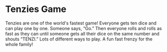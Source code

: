 # Tenzies Game

Tenzies are one of the world's fastest game! Everyone gets ten dice and can play one by one. Someone says, “Go.” Then everyone rolls and rolls as fast as they can until someone gets all their dice on the same number and shouts “TENZI.” Lots of different ways to play. A fun fast frenzy for the whole family!


